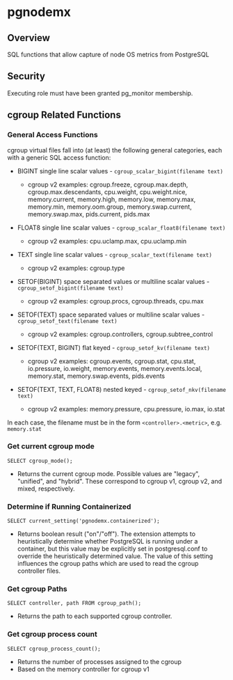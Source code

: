 # pgnodemx

## Overview
SQL functions that allow capture of node OS metrics from PostgreSQL

## Security
Executing role must have been granted pg_monitor membership.

## cgroup Related Functions

### General Access Functions

cgroup virtual files fall into (at least) the following general categories, each with a generic SQL access function:

* BIGINT single line scalar values - ```cgroup_scalar_bigint(filename text)```
  * cgroup v2 examples: cgroup.freeze, cgroup.max.depth, cgroup.max.descendants, cpu.weight, cpu.weight.nice, memory.current, memory.high, memory.low, memory.max, memory.min, memory.oom.group, memory.swap.current, memory.swap.max, pids.current, pids.max
* FLOAT8 single line scalar values - ```cgroup_scalar_float8(filename text)```
  * cgroup v2 examples: cpu.uclamp.max, cpu.uclamp.min
* TEXT single line scalar values - ```cgroup_scalar_text(filename text)```
  * cgroup v2 examples: cgroup.type

* SETOF(BIGINT) space separated values or multiline scalar values - ```cgroup_setof_bigint(filename text)```
  * cgroup v2 examples: cgroup.procs, cgroup.threads, cpu.max
* SETOF(TEXT) space separated values or multiline scalar values - ```cgroup_setof_text(filename text)```
  * cgroup v2 examples: cgroup.controllers, cgroup.subtree_control

* SETOF(TEXT, BIGINT) flat keyed - ```cgroup_setof_kv(filename text)```
  * cgroup v2 examples: cgroup.events, cgroup.stat, cpu.stat, io.pressure, io.weight, memory.events, memory.events.local, memory.stat, memory.swap.events, pids.events

* SETOF(TEXT, TEXT, FLOAT8) nested keyed - ```cgroup_setof_nkv(filename text)```
  * cgroup v2 examples: memory.pressure, cpu.pressure, io.max, io.stat

In each case, the filename must be in the form ```<controller>.<metric>```, e.g. ```memory.stat```

### Get current cgroup mode
```
SELECT cgroup_mode();
```
* Returns the current cgroup mode. Possible values are "legacy", "unified", and "hybrid". These correspond to cgroup v1, cgroup v2, and mixed, respectively.

### Determine if Running Containerized
```
SELECT current_setting('pgnodemx.containerized');
```
* Returns boolean result ("on"/"off"). The extension attempts to heuristically determine whether PostgreSQL is running under a container, but this value may be explicitly set in postgresql.conf to override the heuristically determined value. The value of this setting influences the cgroup paths which are used to read the cgroup controller files.

### Get cgroup Paths
```
SELECT controller, path FROM cgroup_path();
```
* Returns the path to each supported cgroup controller.

### Get cgroup process count
```
SELECT cgroup_process_count();
```
* Returns the number of processes assigned to the cgroup
* Based on the memory controller for cgroup v1
